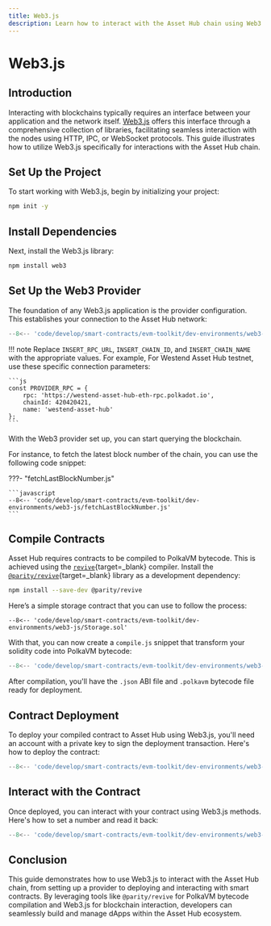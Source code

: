 ```yaml
---
title: Web3.js
description: Learn how to interact with the Asset Hub chain using Web3.js, deploying Solidity contracts, and interacting with deployed smart contracts.
---
```


# Web3.js

## Introduction

Interacting with blockchains typically requires an interface between your application and the network itself. [Web3.js](https://web3js.readthedocs.io/) offers this interface through a comprehensive collection of libraries, facilitating seamless interaction with the nodes using HTTP, IPC, or WebSocket protocols. This guide illustrates how to utilize Web3.js specifically for interactions with the Asset Hub chain.

## Set Up the Project

To start working with Web3.js, begin by initializing your project:

```bash
npm init -y
```

## Install Dependencies

Next, install the Web3.js library:

```bash
npm install web3
```

## Set Up the Web3 Provider

The foundation of any Web3.js application is the provider configuration. This establishes your connection to the Asset Hub network:

```javascript
--8<-- 'code/develop/smart-contracts/evm-toolkit/dev-environments/web3-js/connectToProvider.js'
```

!!! note
    Replace `INSERT_RPC_URL`, `INSERT_CHAIN_ID`, and `INSERT_CHAIN_NAME` with the appropriate values. For example, For Westend Asset Hub testnet, use these specific connection parameters:

    ```js
    const PROVIDER_RPC = {
        rpc: 'https://westend-asset-hub-eth-rpc.polkadot.io',
        chainId: 420420421,
        name: 'westend-asset-hub'
    };
    ```

With the Web3 provider set up, you can start querying the blockchain.

For instance, to fetch the latest block number of the chain, you can use the following code snippet:

???- "fetchLastBlockNumber.js"

    ```javascript
    --8<-- 'code/develop/smart-contracts/evm-toolkit/dev-environments/web3-js/fetchLastBlockNumber.js'
    ```

## Compile Contracts

Asset Hub requires contracts to be compiled to PolkaVM bytecode. This is achieved using the [`revive`](https://github.com/paritytech/revive){target=\_blank} compiler. Install the [`@parity/revive`](https://github.com/paritytech/js-revive){target=\_blank} library as a development dependency:

```bash
npm install --save-dev @parity/revive
```

Here’s a simple storage contract that you can use to follow the process:

```solidity
--8<-- 'code/develop/smart-contracts/evm-toolkit/dev-environments/web3-js/Storage.sol'
```

With that, you can now create a `compile.js` snippet that transform your solidity code into PolkaVM bytecode:

```javascript
--8<-- 'code/develop/smart-contracts/evm-toolkit/dev-environments/web3-js/compile.js'
```

After compilation, you'll have the `.json` ABI file and `.polkavm` bytecode file ready for deployment.

## Contract Deployment

To deploy your compiled contract to Asset Hub using Web3.js, you'll need an account with a private key to sign the deployment transaction. Here's how to deploy the contract:

```javascript
--8<-- 'code/develop/smart-contracts/evm-toolkit/dev-environments/web3-js/deploy.js'
```

## Interact with the Contract

Once deployed, you can interact with your contract using Web3.js methods. Here's how to set a number and read it back:

```javascript
--8<-- 'code/develop/smart-contracts/evm-toolkit/dev-environments/web3-js/interactContract.js'
```

## Conclusion

This guide demonstrates how to use Web3.js to interact with the Asset Hub chain, from setting up a provider to deploying and interacting with smart contracts. By leveraging tools like `@parity/revive` for PolkaVM bytecode compilation and Web3.js for blockchain interaction, developers can seamlessly build and manage dApps within the Asset Hub ecosystem. 